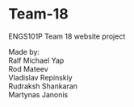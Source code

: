 # Team-18
ENGS101P Team 18 website project

Made by:  
Ralf Michael Yap  
Rod Mateev  
Vladislav Repinskiy  
Rudraksh Shankaran  
Martynas Janonis  

